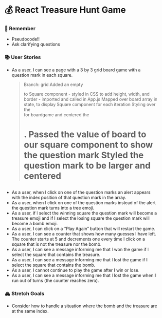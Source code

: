 # 💰 React Treasure Hunt Game

### 🤔 Remember
- Pseudocode!!
- Ask clarifying questions

### 📚 User Stories
- As a user, I can see a page with a 3 by 3 grid board game with a question mark in each square.
    > Branch: grid
    > Added an empty <div> to Square component 
        - styled in CSS to add height, width, and border
        - imported and called in App.js
    > Mapped over board array in state, to display Square component for each iteration
    > Styling over the <div> for boardgame and centered the <h1>.
    > Passed the value of board to our square component to show the question mark
    > Styled the question mark to be larger and centered
- As a user, when I click on one of the question marks an alert appears with the index position of that question mark in the array.
- As a user, when I click on one of the question marks instead of the alert the question mark turns into a tree emoji.
- As a user, if I select the winning square the question mark will become a treasure emoji and if I select the losing square the question mark will become a bomb emoji.
- As a user, I can click on a “Play Again” button that will restart the game.
- As a user, I can see a counter that shows how many guesses I have left. The counter starts at 5 and decrements one every time I click on a square that is not the treasure nor the bomb.
- As a user, I can see a message informing me that I won the game if I select the square that contains the treasure.
- As a user, I can see a message informing me that I lost the game if I select the square that contains the bomb.
- As a user, I cannot continue to play the game after I win or lose.
- As a user, I can see a message informing me that I lost the game when I run out of turns (the counter reaches zero).


### 🏔 Stretch Goals
- Consider how to handle a situation where the bomb and the treasure are at the same index.
